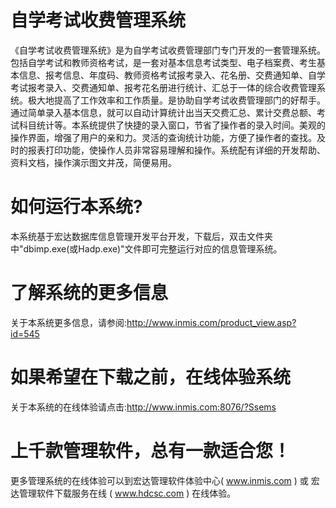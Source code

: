 # 自学考试收费管理系统

《自学考试收费管理系统》是为自学考试收费管理部门专门开发的一套管理系统。包括自学考试和教师资格考试，是一套对基本信息考试类型、电子档案费、考生基本信息、报考信息、年度码、教师资格考试报考录入、花名册、交费通知单、自学考试报考录入、交费通知单、报考花名册进行统计、汇总于一体的综合收费管理系统。极大地提高了工作效率和工作质量。是协助自学考试收费管理部门的好帮手。通过简单录入基本信息，就可以自动计算统计出当天交费汇总、累计交费总额、考试科目统计等。本系统提供了快捷的录入窗口，节省了操作者的录入时间。美观的操作界面，增强了用户的亲和力。灵活的查询统计功能，方便了操作者的查找。及时的报表打印功能，使操作人员非常容易理解和操作。系统配有详细的开发帮助、资料文档，操作演示图文并茂，简便易用。

# 如何运行本系统?

本系统基于宏达数据库信息管理开发平台开发，下载后，双击文件夹中"dbimp.exe(或Hadp.exe)"文件即可完整运行对应的信息管理系统。

# 了解系统的更多信息

关于本系统更多信息，请参阅:http://www.inmis.com/product_view.asp?id=545

# 如果希望在下载之前，在线体验系统

关于本系统的在线体验请点击:http://www.inmis.com:8076/?Ssems

# 上千款管理软件，总有一款适合您！

更多管理系统的在线体验可以到宏达管理软件体验中心( www.inmis.com ) 或 宏达管理软件下载服务在线 ( www.hdcsc.com ) 在线体验。

